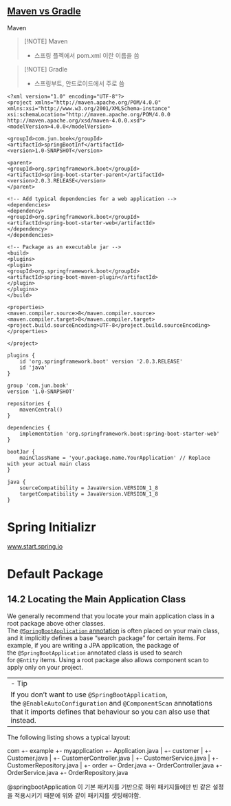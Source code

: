 ## [Maven vs Gradle](https://hyojun123.github.io/2019/04/18/gradleAndMaven/)

Maven 

> [!NOTE] Maven
> - 스프링 플젝에서 pom.xml 이란 이름을 씀


> [!NOTE] Gradle
>  - 스프링부트, 안드로이드에서 주로 씀

```
<?xml version="1.0" encoding="UTF-8"?>  
<project xmlns="http://maven.apache.org/POM/4.0.0"  
xmlns:xsi="http://www.w3.org/2001/XMLSchema-instance"  
xsi:schemaLocation="http://maven.apache.org/POM/4.0.0 http://maven.apache.org/xsd/maven-4.0.0.xsd">  
<modelVersion>4.0.0</modelVersion>  
  
<groupId>com.jun.book</groupId>  
<artifactId>springBootInf</artifactId>  
<version>1.0-SNAPSHOT</version>  
  
<parent>  
<groupId>org.springframework.boot</groupId>  
<artifactId>spring-boot-starter-parent</artifactId>  
<version>2.0.3.RELEASE</version>  
</parent>  
  
<!-- Add typical dependencies for a web application -->  
<dependencies>  
<dependency>  
<groupId>org.springframework.boot</groupId>  
<artifactId>spring-boot-starter-web</artifactId>  
</dependency>  
</dependencies>  
  
<!-- Package as an executable jar -->  
<build>  
<plugins>  
<plugin>  
<groupId>org.springframework.boot</groupId>  
<artifactId>spring-boot-maven-plugin</artifactId>  
</plugin>  
</plugins>  
</build>  
  
<properties>  
<maven.compiler.source>8</maven.compiler.source>  
<maven.compiler.target>8</maven.compiler.target>  
<project.build.sourceEncoding>UTF-8</project.build.sourceEncoding>  
</properties>  
  
</project>
```

```
plugins {
    id 'org.springframework.boot' version '2.0.3.RELEASE'
    id 'java'
}

group 'com.jun.book'
version '1.0-SNAPSHOT'

repositories {
    mavenCentral()
}

dependencies {
    implementation 'org.springframework.boot:spring-boot-starter-web'
}

bootJar {
    mainClassName = 'your.package.name.YourApplication' // Replace with your actual main class
}

java {
    sourceCompatibility = JavaVersion.VERSION_1_8
    targetCompatibility = JavaVersion.VERSION_1_8
}

```

# Spring Initializr
www.start.spring.io

# Default Package
## 14.2 Locating the Main Application Class

We generally recommend that you locate your main application class in a root package above other classes. The [`@SpringBootApplication` annotation](https://docs.spring.io/spring-boot/docs/2.0.3.RELEASE/reference/htmlsingle/#using-boot-using-springbootapplication-annotation "18. Using the @SpringBootApplication Annotation") is often placed on your main class, and it implicitly defines a base “search package” for certain items. For example, if you are writing a JPA application, the package of the `@SpringBootApplication` annotated class is used to search for `@Entity` items. Using a root package also allows component scan to apply only on your project.

|   |
|---|
|- Tip |
|If you don’t want to use `@SpringBootApplication`, the `@EnableAutoConfiguration` and `@ComponentScan` annotations that it imports defines that behaviour so you can also use that instead.|

The following listing shows a typical layout:

com
 +- example
     +- myapplication
         +- Application.java
         |
         +- customer
         |   +- Customer.java
         |   +- CustomerController.java
         |   +- CustomerService.java
         |   +- CustomerRepository.java
         |
         +- order
             +- Order.java
             +- OrderController.java
             +- OrderService.java
             +- OrderRepository.java

@springbootApplication 이 기본 패키지를 기반으로 하위 패키지들에만 빈 같은 설정을 적용시키기 때문에 위와 같이 패키지를 셋팅해야함.